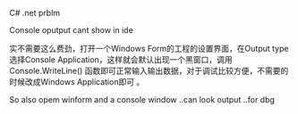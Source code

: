 C# .net prblm



Console oputput cant show in ide


实不需要这么费劲，打开一个Windows Form的工程的设置界面，在Output type选择Console Application，这样就会默认出现一个黑窗口，调用 Console.WriteLine() 函数即可正常输入输出数据，对于调试比较方便，不需要的时候改成Windows Application即可 。


So also opem winform and a console window ..can look output ..for dbg
